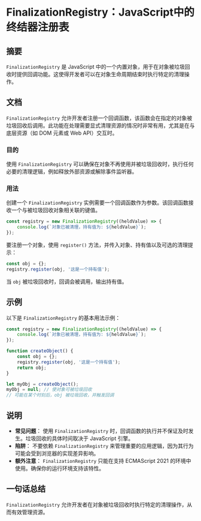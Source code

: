<!--
Meta Description: # FinalizationRegistry：JavaScript中的终结器注册表 ## 摘要 `FinalizationRegistry` 是 JavaScript 中的一个内置对象，用于在对象被垃圾回收时提供回调功能。这使得开发者可以在对象生命周期结束时执行特定的清理操作。 ## 文档 `Fin...
Meta Keywords: finalizationregistry, obj, javascript, const, registry
-->

# FinalizationRegistry：JavaScript中的终结器注册表

## 摘要
`FinalizationRegistry` 是 JavaScript 中的一个内置对象，用于在对象被垃圾回收时提供回调功能。这使得开发者可以在对象生命周期结束时执行特定的清理操作。

## 文档
`FinalizationRegistry` 允许开发者注册一个回调函数，该函数会在指定的对象被垃圾回收后调用。此功能在处理需要显式清理资源的情况时非常有用，尤其是在与底层资源（如 DOM 元素或 Web API）交互时。

### 目的
使用 `FinalizationRegistry` 可以确保在对象不再使用并被垃圾回收时，执行任何必要的清理逻辑，例如释放外部资源或解除事件监听器。

### 用法
创建一个 `FinalizationRegistry` 实例需要一个回调函数作为参数。该回调函数接收一个与被垃圾回收对象相关联的键值。

```javascript
const registry = new FinalizationRegistry((heldValue) => {
    console.log(`对象已被清理，持有值为: ${heldValue}`);
});
```

要注册一个对象，使用 `register()` 方法，并传入对象、持有值以及可选的清理提示：

```javascript
const obj = {};
registry.register(obj, '这是一个持有值');
```

当 `obj` 被垃圾回收时，回调会被调用，输出持有值。

## 示例
以下是 `FinalizationRegistry` 的基本用法示例：

```javascript
const registry = new FinalizationRegistry((heldValue) => {
    console.log(`对象已被清理，持有值为: ${heldValue}`);
});

function createObject() {
    const obj = {};
    registry.register(obj, '这是一个持有值');
    return obj;
}

let myObj = createObject();
myObj = null; // 使对象可被垃圾回收
// 可能在某个时刻后，obj 被垃圾回收，并触发回调
```

## 说明
- **常见问题**： 使用 `FinalizationRegistry` 时，回调函数的执行并不保证及时发生。垃圾回收的具体时间取决于 JavaScript 引擎。
- **陷阱**： 不要依赖 `FinalizationRegistry` 来管理重要的应用逻辑，因为其行为可能会受到浏览器的实现差异影响。
- **额外注意**： `FinalizationRegistry` 只能在支持 ECMAScript 2021 的环境中使用。确保你的运行环境支持该特性。

## 一句话总结
`FinalizationRegistry` 允许开发者在对象被垃圾回收时执行特定的清理操作，从而有效管理资源。